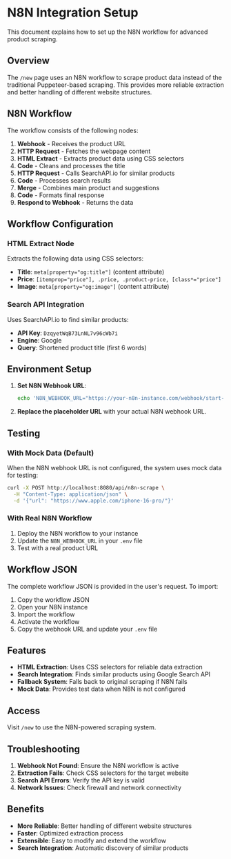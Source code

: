 # N8N Integration Setup

This document explains how to set up the N8N workflow for advanced product scraping.

## Overview

The `/new` page uses an N8N workflow to scrape product data instead of the traditional Puppeteer-based scraping. This provides more reliable extraction and better handling of different website structures.

## N8N Workflow

The workflow consists of the following nodes:

1. **Webhook** - Receives the product URL
2. **HTTP Request** - Fetches the webpage content
3. **HTML Extract** - Extracts product data using CSS selectors
4. **Code** - Cleans and processes the title
5. **HTTP Request** - Calls SearchAPI.io for similar products
6. **Code** - Processes search results
7. **Merge** - Combines main product and suggestions
8. **Code** - Formats final response
9. **Respond to Webhook** - Returns the data

## Workflow Configuration

### HTML Extract Node
Extracts the following data using CSS selectors:
- **Title**: `meta[property="og:title"]` (content attribute)
- **Price**: `[itemprop="price"], .price, .product-price, [class*="price"]`
- **Image**: `meta[property="og:image"]` (content attribute)

### Search API Integration
Uses SearchAPI.io to find similar products:
- **API Key**: `DzqyetWqB73LnNL7v96cWb7i`
- **Engine**: Google
- **Query**: Shortened product title (first 6 words)

## Environment Setup

1. **Set N8N Webhook URL**:
   ```bash
   echo 'N8N_WEBHOOK_URL="https://your-n8n-instance.com/webhook/start-scrape"' >> .env
   ```

2. **Replace the placeholder URL** with your actual N8N webhook URL.

## Testing

### With Mock Data (Default)
When the N8N webhook URL is not configured, the system uses mock data for testing:

```bash
curl -X POST http://localhost:8080/api/n8n-scrape \
  -H "Content-Type: application/json" \
  -d '{"url": "https://www.apple.com/iphone-16-pro/"}'
```

### With Real N8N Workflow
1. Deploy the N8N workflow to your instance
2. Update the `N8N_WEBHOOK_URL` in your `.env` file
3. Test with a real product URL

## Workflow JSON

The complete workflow JSON is provided in the user's request. To import:

1. Copy the workflow JSON
2. Open your N8N instance
3. Import the workflow
4. Activate the workflow
5. Copy the webhook URL and update your `.env` file

## Features

- **HTML Extraction**: Uses CSS selectors for reliable data extraction
- **Search Integration**: Finds similar products using Google Search API
- **Fallback System**: Falls back to original scraping if N8N fails
- **Mock Data**: Provides test data when N8N is not configured

## Access

Visit `/new` to use the N8N-powered scraping system.

## Troubleshooting

1. **Webhook Not Found**: Ensure the N8N workflow is active
2. **Extraction Fails**: Check CSS selectors for the target website
3. **Search API Errors**: Verify the API key is valid
4. **Network Issues**: Check firewall and network connectivity

## Benefits

- **More Reliable**: Better handling of different website structures
- **Faster**: Optimized extraction process
- **Extensible**: Easy to modify and extend the workflow
- **Search Integration**: Automatic discovery of similar products 